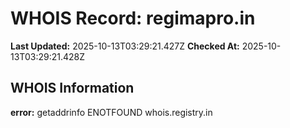 # WHOIS Record: regimapro.in

**Last Updated:** 2025-10-13T03:29:21.427Z
**Checked At:** 2025-10-13T03:29:21.428Z

## WHOIS Information

**error:** getaddrinfo ENOTFOUND whois.registry.in

